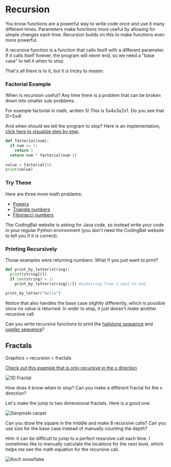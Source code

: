 # Recursion

You know functions are a powerful way to write code once and use it many different times. Parameters make functions more useful by allowing for simple changes each time. Recursion builds on this to make functions even more powerful.

A recursive function is a function that calls itself with a different parameter. If it calls itself forever, the program will never end, so we need a "base case" to tell it when to stop.

That's all there is to it, but it is tricky to master.

### Factorial Example
When is recursion useful? Any time there is a problem that can be broken down into smaller sub-problems. 

For example factorial in math, written 5! This is 5x4x3x2x1. Do you see that 5!=5x4! 

And when should we tell the program to stop? Here is an implementation, [click here to visualize step by step](http://pythontutor.com/visualize.html#code=def%20factorial%28num%29%3A%0A%20%20%20%20if%20num%20%3D%3D%201%3A%0A%20%20%20%20%20%20%20%20return%201%0A%20%20%20%20return%20num%20*%20factorial%28num-1%29%0A%20%20%20%20%0Avalue%20%3D%20factorial%285%29%0Aprint%28value%29&cumulative=false&curInstr=0&heapPrimitives=nevernest&mode=display&origin=opt-frontend.js&py=3&rawInputLstJSON=%5B%5D&textReferences=false). 

```python
def factorial(num):
  if num == 1:
    return 1
  return num * factorial(num-1)
	    
value = factorial(5)
print(value)
```

### Try These

Here are three more math problems:
- [Powers](https://codingbat.com/prob/p158888)
- [Triangle numbers](https://codingbat.com/prob/p194781)
- [Fibonacci numbers](https://codingbat.com/prob/p120015)

The CodingBat website is asking for Java code, so instead write your code in your regular Python environment (you don't need the CodingBat website to tell you if it is correct).

### Printing Recursively
Those examples were returning numbers. What if you just want to print? 

```python
def print_by_letter(string):
  print(string[0])
  if len(string) > 1:
    print_by_letter(string[1:]) #substring from 1 spot to end
  
print_by_letter("hello")
```

Notice that also handles the base case slightly differently, which is possible since no value is returned. In order to stop, it just doesn't make another recursive call.

Can you write recursive functions to print the [hailstone sequence](https://github.com/BreakoutMentors/Python-Resources/blob/master/Text%20Output%20Programs/hailstone.md) and [juggler sequence](https://en.wikipedia.org/wiki/Juggler_sequence)?

## Fractals

Graphics + recursion = fractals

[Check out this example that is only recursive in the x direction](https://trinket.io/library/trinkets/eba0451250)

![1D Fractal](https://user-images.githubusercontent.com/1643783/85183847-1fd72300-b242-11ea-8333-edf117a92eaf.png)

How does it know when to stop? Can you make a different fractal for the x direction?

Let's make the jump to two dimensional fractals. Here is a good one:

![Sierpinski carpet](https://upload.wikimedia.org/wikipedia/commons/thumb/2/2d/Sierpinski_carpet_5.svg/500px-Sierpinski_carpet_5.svg.png)

Can you draw the square in the middle and make 8 recursive calls? Can you use size for the base case instead of manually counting the depth?

Hint: it can be difficult to jump to a perfect resursive call each time. I sometimes like to manually calculate the locations for the next level, which helps me see the math equation for the recursive call.


![Koch snowflake](https://upload.wikimedia.org/wikipedia/commons/f/fd/Von_Koch_curve.gif)
